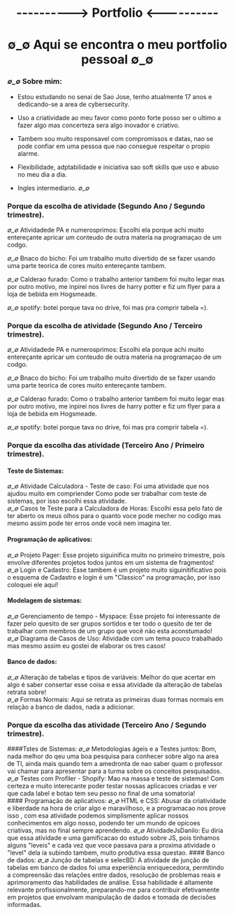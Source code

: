 <h1 align="center"> ----------> Portfolio <---------- </h1>
<h1 align="center"> ∅_∅ Aqui se encontra o meu portfolio pessoal ∅_∅ </h1>

### *∅_∅* Sobre mim: 
* Estou estudando no senai de Sao Jose, tenho atualmente 17 anos e dedicando-se a area de cybersecurity.

* Uso a criatividade ao meu favor como ponto forte posso ser o ultimo a fazer algo mas concerteza sera algo inovador e criativo.

* Tambem sou muito responsavel com compromissos e datas, nao se pode confiar em uma pessoa que nao consegue respeitar o propio alarme.

* Flexibilidade, adptabilidade e iniciativa sao soft skills que uso e abuso no meu dia a dia.

* Ingles intermediario.
 *∅_∅*
  <br>
  
### Porque da escolha de atividade (Segundo Ano / Segundo trimestre). 
  *∅_∅* Atividadede PA e numerosprimos: Escolhi ela porque achi muito entereçante apricar um conteudo de outra materia na programaçao de um codgo. 
  <br>
  
  *∅_∅* Bnaco do bicho: Foi um trabalho muito divertido de se fazer usando uma parte teorica de cores muito entereçante tambem.
  <br>
  
  *∅_∅* Calderao furado: Como o trabalho anterior tambem foi muito legar mas por outro motivo, me inpirei nos livres de harry potter e fiz um flyer para a loja de bebida em Hogsmeade.
  <br>
  
  *∅_∅* spotify: botei porque tava no drive, foi mas pra comprir tabela =).

### Porque da escolha de atividade (Segundo Ano / Terceiro trimestre). 
  *∅_∅* Atividadede PA e numerosprimos: Escolhi ela porque achi muito entereçante apricar um conteudo de outra materia na programaçao de um codgo. 
  <br>
  
  *∅_∅* Bnaco do bicho: Foi um trabalho muito divertido de se fazer usando uma parte teorica de cores muito entereçante tambem.
  <br>
  
  *∅_∅* Calderao furado: Como o trabalho anterior tambem foi muito legar mas por outro motivo, me inpirei nos livres de harry potter e fiz um flyer para a loja de bebida em Hogsmeade.
  <br>
  
  *∅_∅* spotify: botei porque tava no drive, foi mas pra comprir tabela =).
  
  ### Porque da escolha das atividade (Terceiro Ano / Primeiro trimestre).
  #### Teste de Sistemas:
  *∅_∅* Atividade Calculadora - Teste de caso: Foi uma atividade que nos ajudou muito em compriender Como pode ser trabalhar com teste de sistemas, por isso escolhi essa atividade. 
  <br>
  *∅_∅* Casos te Teste para a Calculadora de Horas: Escolhi essa pelo fato de ter aberto os meus olhos para o quanto voce pode mecher no codigo mas mesmo assim pode ter erros onde você nem imagina ter.
  #### Programação de aplicativos:
  *∅_∅* Projeto Pager: Esse projeto siguinifica muito no primeiro trimestre, pois envolve diferentes projetos todos juntos em um sistema de fragmentos!
  <br>
  *∅_∅* Login e Cadastro: Esse tambem é um projeto muito siguinitificativo pois o esquema de Cadastro e login é um "Classico" na programação, por isso coloquei ele aqui!
  #### Modelagem de sistemas:
  *∅_∅* Gerenciamento de tempo - Myspace: Esse projeto foi interessante de fazer pelo quesito de ser grupos sortidos e ter todo o quesito de ter de trabalhar com membros de um grupo que você não esta aconstumado!
  <br>
  *∅_∅* Diagrama de Casos de Uso: Atividade com um tema pouco trabalhado mas mesmo assim eu gostei de elaborar os tres casos!
  #### Banco de dados:
  *∅_∅* Alteração de tabelas e tipos de variáveis: Melhor do que acertar em algo é saber consertar esse coisa e essa atividade da alteração de tabelas retrata sobre!
  <br>
  *∅_∅* Formas Normais: Aqui se retrata as primeiras duas formas normais em relação a banco de dados, nada a adicionar.

   ### Porque da escolha das atividade (Terceiro Ano / Segundo trimestre).
   ####Tstes de Sistemas:
    *∅_∅* Metodologias ágeis e a Testes juntos: Bom, nada melhor do qeu uma boa pesquisa para conhecer sobre algo na area de TI, ainda mais quando tem a amedronta de nao saber quam o professor vai chamar para apresentar para a turma sobre os conceitos pesquisados.
    *∅_∅* Testes com Profiler - Shopify: Mao na massa e teste de sistemas! Com certeza e muito interecante poder testar nossas aplicacoes criadas e ver que cada label e botao tem seu pesso no final de uma somatoria!
    <br>
    #### Programação de aplicativos:
    *∅_∅* HTML e CSS: Abusar da criatividade e liberdade na hora de criar algo e maravilhoso, e a programacao nos prove isso , com esa atividade podemos simplismente aplicar nossos conhecimentos em algo nosso, podendo ter um mundo de opicoes criativas, mas no final sempre aprendendo.
    *∅_∅* AtividadeJsDanilo: Eu diria que essa atividade e uma gamificacao do estudo sobre JS, pois tinhamos alguns "leveis" e cada vez que voce passava para a proxima atividade o "level" dela ia subindo tambem, muito produtiva essa questao.
    #### Banco de dados:
    *∅_∅* Junção de tabelas e selecBD: A atividade de junção de tabelas em banco de dados foi uma experiência enriquecedora, permitindo a compreensão das relações entre dados, resolução de problemas reais e aprimoramento das habilidades de análise. Essa habilidade é altamente relevante profissionalmente, preparando-me para contribuir efetivamente em projetos que envolvam manipulação de dados e tomada de decisões informadas.
<br>
